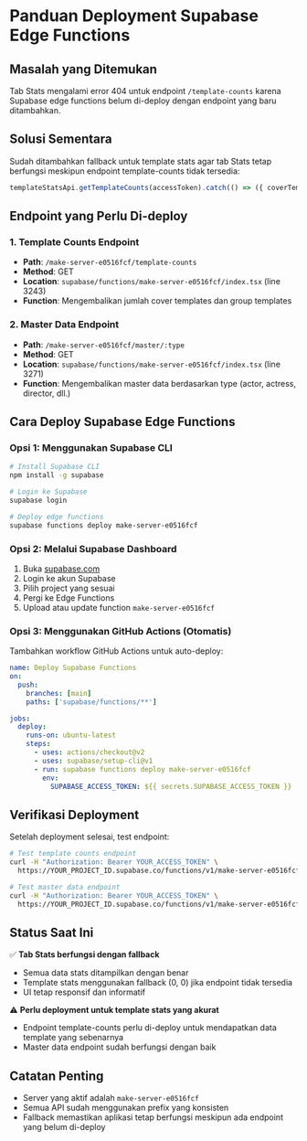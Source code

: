 # Panduan Deployment Supabase Edge Functions

## Masalah yang Ditemukan

Tab Stats mengalami error 404 untuk endpoint `/template-counts` karena Supabase edge functions belum di-deploy dengan endpoint yang baru ditambahkan.

## Solusi Sementara

Sudah ditambahkan fallback untuk template stats agar tab Stats tetap berfungsi meskipun endpoint template-counts tidak tersedia:

```typescript
templateStatsApi.getTemplateCounts(accessToken).catch(() => ({ coverTemplates: 0, groupTemplates: 0 }))
```

## Endpoint yang Perlu Di-deploy

### 1. Template Counts Endpoint
- **Path**: `/make-server-e0516fcf/template-counts`
- **Method**: GET
- **Location**: `supabase/functions/make-server-e0516fcf/index.tsx` (line 3243)
- **Function**: Mengembalikan jumlah cover templates dan group templates

### 2. Master Data Endpoint
- **Path**: `/make-server-e0516fcf/master/:type`
- **Method**: GET
- **Location**: `supabase/functions/make-server-e0516fcf/index.tsx` (line 3271)
- **Function**: Mengembalikan master data berdasarkan type (actor, actress, director, dll.)

## Cara Deploy Supabase Edge Functions

### Opsi 1: Menggunakan Supabase CLI
```bash
# Install Supabase CLI
npm install -g supabase

# Login ke Supabase
supabase login

# Deploy edge functions
supabase functions deploy make-server-e0516fcf
```

### Opsi 2: Melalui Supabase Dashboard
1. Buka [supabase.com](https://supabase.com)
2. Login ke akun Supabase
3. Pilih project yang sesuai
4. Pergi ke Edge Functions
5. Upload atau update function `make-server-e0516fcf`

### Opsi 3: Menggunakan GitHub Actions (Otomatis)
Tambahkan workflow GitHub Actions untuk auto-deploy:

```yaml
name: Deploy Supabase Functions
on:
  push:
    branches: [main]
    paths: ['supabase/functions/**']

jobs:
  deploy:
    runs-on: ubuntu-latest
    steps:
      - uses: actions/checkout@v2
      - uses: supabase/setup-cli@v1
      - run: supabase functions deploy make-server-e0516fcf
        env:
          SUPABASE_ACCESS_TOKEN: ${{ secrets.SUPABASE_ACCESS_TOKEN }}
```

## Verifikasi Deployment

Setelah deployment selesai, test endpoint:

```bash
# Test template counts endpoint
curl -H "Authorization: Bearer YOUR_ACCESS_TOKEN" \
  https://YOUR_PROJECT_ID.supabase.co/functions/v1/make-server-e0516fcf/template-counts

# Test master data endpoint
curl -H "Authorization: Bearer YOUR_ACCESS_TOKEN" \
  https://YOUR_PROJECT_ID.supabase.co/functions/v1/make-server-e0516fcf/master/actor
```

## Status Saat Ini

✅ **Tab Stats berfungsi dengan fallback**
- Semua data stats ditampilkan dengan benar
- Template stats menggunakan fallback (0, 0) jika endpoint tidak tersedia
- UI tetap responsif dan informatif

⚠️ **Perlu deployment untuk template stats yang akurat**
- Endpoint template-counts perlu di-deploy untuk mendapatkan data template yang sebenarnya
- Master data endpoint sudah berfungsi dengan baik

## Catatan Penting

- Server yang aktif adalah `make-server-e0516fcf`
- Semua API sudah menggunakan prefix yang konsisten
- Fallback memastikan aplikasi tetap berfungsi meskipun ada endpoint yang belum di-deploy
